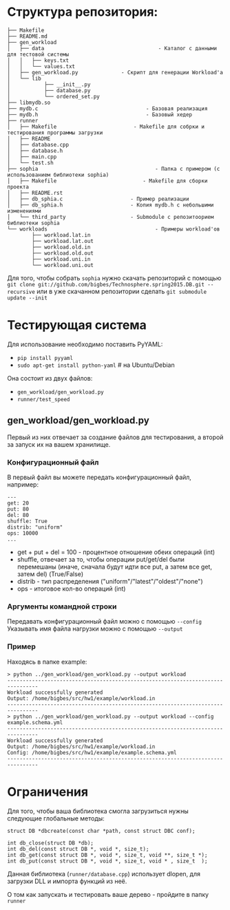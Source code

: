 # Структура репозитория:
```
├── Makefile
├── README.md
├── gen_workload
│   ├── data									 - Каталог с данными для тестовой системы
│   │   ├── keys.txt
│   │   └── values.txt
│   ├── gen_workload.py				 - Скрипт для генерации Workload'a
│   └── lib
│  			├── __init__.py
│  			├── database.py
│  			└── ordered_set.py
├── libmydb.so
├── mydb.c									 - Базовая реализация
├── mydb.h									 - Базовый хедер
├── runner
│   ├── Makefile						 - Makefile для собрки и тестирования программы загрузки
│   ├── README
│   ├── database.cpp
│   ├── database.h
│   ├── main.cpp
│   └── test.sh
├── sophia										- Папка с примером (с использованием библиотеки sophia)
│   ├── Makefile							- Makefile для сборки проекта
│   ├── README.rst
│   ├── db_sphia.c						- Пример реализации
│   ├── db_sphia.h						- Копия mydb.h с небольшими изменениями
│   └── third_party						- Submodule с репозитоорием библиотеки sophia
└── workloads									- Примеры workload'ов
		├── workload.lat.in
		├── workload.lat.out
		├── workload.old.in
		├── workload.old.out
		├── workload.uni.in
		└── workload.uni.out
```

Для того, чтобы собрать `sophia` нужно скачать репозиторий с помощью
`git clone git://github.com/bigbes/Technosphere.spring2015.DB.git --recursive`
или в уже скачанном репозитории сделать `git submodule update --init`


# Тестирующая система

Для использование необходимо поставить PyYAML:

* `pip install pyyaml`
* `sudo apt-get install python-yaml` # на Ubuntu/Debian

Она состоит из двух файлов:

* `gen_workload/gen_workload.py`
* `runner/test_speed`

## gen_workload/gen_workload.py

Первый из них отвечает за создание файлов для тестирования, а второй за запуск их на вашем хранилище.

### Конфигурационный файл

В первый файл вы можете передать конфигурационный файл, например:

```
---
get: 20
put: 80
del: 80
shuffle: True
distrib: "uniform"
ops: 10000
...
```

* get + put + del = 100 - процентное отношение обеих операций (int)
* shuffle, отвечает за то, чтобы операции put/get/del были перемешаны (иначе, сначала будут идти все put, а затем все get, затем del) (True/False)
* distrib - тип распределения ("uniform"/"latest"/"oldest"/"none")
* ops - итоговое кол-во операций (int)

### Аргументы командной строки

Передавать конфигурационный файл можно с помощью `--config`
Указывать имя файла нагрузки можно с помощью `--output`

### Пример

Находясь в папке example:
```
> python ../gen_workload/gen_workload.py --output workload
--------------------------------------------------------------------------------
Workload successfully generated
Output: /home/bigbes/src/hw1/example/workload.in
--------------------------------------------------------------------------------
> python ../gen_workload/gen_workload.py --output workload --config example.schema.yml
--------------------------------------------------------------------------------
Workload successfully generated
Output: /home/bigbes/src/hw1/example/workload.in
Config: /home/bigbes/src/hw1/example/example.schema.yml
--------------------------------------------------------------------------------
```

# Ограничения

Для того, чтобы ваша библиотека смогла загрузиться нужны следующие глобальные методы:
```
struct DB *dbcreate(const char *path, const struct DBC conf);

int db_close(struct DB *db);
int db_del(const struct DB *, void *, size_t);
int db_get(const struct DB *, void *, size_t, void **, size_t *);
int db_put(const struct DB *, void *, size_t, void * , size_t  );
```

Данная библиотека (`runner/database.cpp`) использует dlopen, для загрузки DLL и импорта функций из неё.

О том как запускать и тестировать ваше дерево - пройдите в папку `runner`
